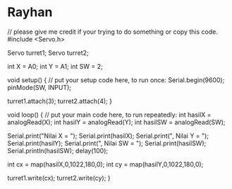 # Rayhan
// please give me credit if your trying to do something or copy this code. 
#include <Servo.h>

Servo turret1;
Servo turret2;

int X = A0;
int Y = A1;
int SW = 2;

void setup() {
  // put your setup code here, to run once:
  Serial.begin(9600);
  pinMode(SW, INPUT);

  turret1.attach(3);
  turret2.attach(4);
}

void loop() {
  // put your main code here, to run repeatedly:
  int hasilX = analogRead(X);
  int hasilY = analogRead(Y);
  int hasilSW = analogRead(SW);

  Serial.print("Nilai X = ");
  Serial.print(hasilX);
  Serial.print(", Nilai Y = ");
  Serial.print(hasilY);
  Serial.print(", Nilai SW = ");
  Serial.print(hasilSW);
  Serial.println(hasilSW);
  delay(100);

int cx = map(hasilX,0,1022,180,0);
int cy = map(hasilY,0,1022,180,0);

turret1.write(cx);
turret2.write(cy);
}
